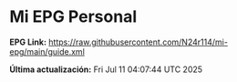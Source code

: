 # Mi EPG Personal

**EPG Link:** https://raw.githubusercontent.com/N24r114/mi-epg/main/guide.xml

**Última actualización:** Fri Jul 11 04:07:44 UTC 2025
